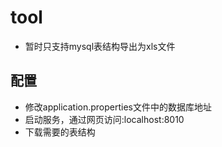 # tool
* 暂时只支持mysql表结构导出为xls文件
## 配置
* 修改application.properties文件中的数据库地址
* 启动服务，通过网页访问:localhost:8010
* 下载需要的表结构

